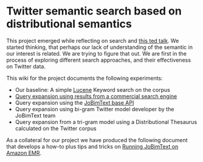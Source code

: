 # **Twitter semantic search based on distributional semantics**

This project emerged while reflecting on search and [this ted talk](http://www.ted.com/talks/eli_pariser_beware_online_filter_bubbles). We started thinking, that perhaps our lack of understanding of the semantic in our interest is related. We are trying to figure that out. We are first in the process of exploring different search approaches, and their effectiveness on Twitter data. 

This wiki for the project documents the following experiments:
* Our baseline: A simple [Lucene](http://lucene.apache.org/) Keyword search on the corpus
* [Query expansion using results from a commercial search engine](https://github.com/bajajabhi1/SearchQueryExpansion)
* Query expansion using the [JoBimText base API](http://maggie.lt.informatik.tu-darmstadt.de/jobimtext/web-demo/api-and-demo-documentation/)
* Query expansion using bi-gram Twitter model developer by the JoBimText team
* Query expansion from a tri-gram model using a Distributional Thesaurus calculated on the Twitter corpus

As a collateral for our project we have produced the following document that develops a how-to plus tips and tricks on [Running JoBimText on Amazon EMR](https://docs.google.com/document/d/1ltCxQBkWx9qSuHKNbzw9IkmZKTK9MGNTIFmEKw1VIL4/edit?usp=sharing).
